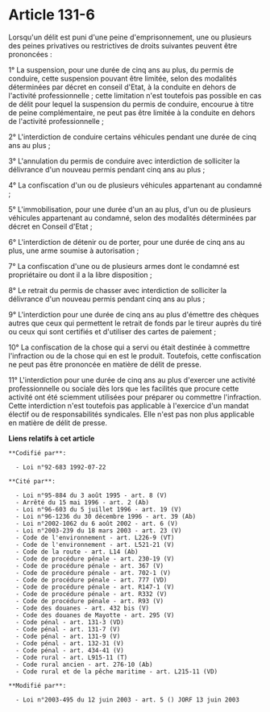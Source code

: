 # Article 131-6

Lorsqu'un délit est puni d'une peine d'emprisonnement, une ou plusieurs des peines privatives ou restrictives de droits
suivantes peuvent être prononcées :

1° La suspension, pour une durée de cinq ans au plus, du permis de conduire, cette suspension pouvant être limitée, selon des
modalités déterminées par décret en conseil d'Etat, à la conduite en dehors de l'activité professionnelle ; cette limitation
n'est toutefois pas possible en cas de délit pour lequel la suspension du permis de conduire, encourue à titre de peine
complémentaire, ne peut pas être limitée à la conduite en dehors de l'activité professionnelle ;

2° L'interdiction de conduire certains véhicules pendant une durée de cinq ans au plus ;

3° L'annulation du permis de conduire avec interdiction de solliciter la délivrance d'un nouveau permis pendant cinq ans au
plus ;

4° La confiscation d'un ou de plusieurs véhicules appartenant au condamné ;

5° L'immobilisation, pour une durée d'un an au plus, d'un ou de plusieurs véhicules appartenant au condamné, selon des
modalités déterminées par décret en Conseil d'Etat ;

6° L'interdiction de détenir ou de porter, pour une durée de cinq ans au plus, une arme soumise à autorisation ;

7° La confiscation d'une ou de plusieurs armes dont le condamné est propriétaire ou dont il a la libre disposition ;

8° Le retrait du permis de chasser avec interdiction de solliciter la délivrance d'un nouveau permis pendant cinq ans au
plus ;

9° L'interdiction pour une durée de cinq ans au plus d'émettre des chèques autres que ceux qui permettent le retrait de fonds
par le tireur auprès du tiré ou ceux qui sont certifiés et d'utiliser des cartes de paiement ;

10° La confiscation de la chose qui a servi ou était destinée à commettre l'infraction ou de la chose qui en est le produit.
Toutefois, cette confiscation ne peut pas être prononcée en matière de délit de presse.

11° L'interdiction pour une durée de cinq ans au plus d'exercer une activité professionnelle ou sociale dès lors que les
facilités que procure cette activité ont été sciemment utilisées pour préparer ou commettre l'infraction. Cette interdiction
n'est toutefois pas applicable à l'exercice d'un mandat électif ou de responsabilités syndicales. Elle n'est pas non plus
applicable en matière de délit de presse.

**Liens relatifs à cet article**

	**Codifié par**:

	  - Loi n°92-683 1992-07-22

	**Cité par**:

	  - Loi n°95-884 du 3 août 1995 - art. 8 (V)
	  - Arrêté du 15 mai 1996 - art. 2 (Ab)
	  - Loi n°96-603 du 5 juillet 1996 - art. 19 (V)
	  - Loi n°96-1236 du 30 décembre 1996 - art. 39 (Ab)
	  - Loi n°2002-1062 du 6 août 2002 - art. 6 (V)
	  - Loi n°2003-239 du 18 mars 2003 - art. 23 (V)
	  - Code de l'environnement - art. L226-9 (VT)
	  - Code de l'environnement - art. L521-21 (V)
	  - Code de la route - art. L14 (Ab)
	  - Code de procédure pénale - art. 230-19 (V)
	  - Code de procédure pénale - art. 367 (V)
	  - Code de procédure pénale - art. 702-1 (V)
	  - Code de procédure pénale - art. 777 (VD)
	  - Code de procédure pénale - art. R147-1 (V)
	  - Code de procédure pénale - art. R332 (V)
	  - Code de procédure pénale - art. R93 (V)
	  - Code des douanes - art. 432 bis (V)
	  - Code des douanes de Mayotte - art. 295 (V)
	  - Code pénal - art. 131-3 (VD)
	  - Code pénal - art. 131-7 (V)
	  - Code pénal - art. 131-9 (V)
	  - Code pénal - art. 132-31 (V)
	  - Code pénal - art. 434-41 (V)
	  - Code rural - art. L915-11 (T)
	  - Code rural ancien - art. 276-10 (Ab)
	  - Code rural et de la pêche maritime - art. L215-11 (VD)

	**Modifié par**:

	  - Loi n°2003-495 du 12 juin 2003 - art. 5 () JORF 13 juin 2003
